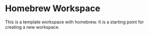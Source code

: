 # Homebrew Workspace

This is a template workspace with homebrew. It is a starting point for creating a new workspace.

